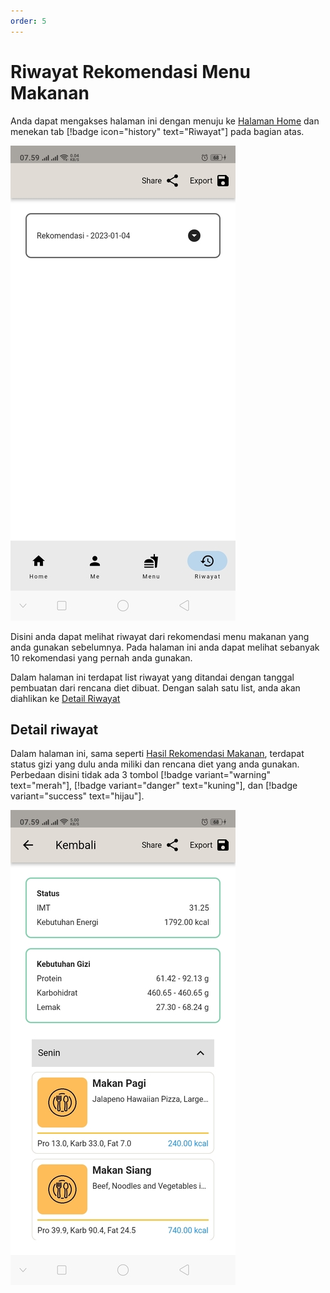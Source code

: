 ```yaml
---
order: 5
---
```


# Riwayat Rekomendasi Menu Makanan

Anda dapat mengakses halaman ini dengan menuju ke [Halaman Home](../home_page.md) dan menekan tab [!badge icon="history" text="Riwayat"] pada bagian atas.

![Halaman Riwayat](../../../static/images/mobile-app/riwayat_page.jpg)

Disini anda dapat melihat riwayat dari rekomendasi menu makanan yang anda gunakan sebelumnya. Pada halaman ini anda dapat melihat sebanyak 10 rekomendasi yang pernah anda gunakan.

Dalam halaman ini terdapat list riwayat yang ditandai dengan tanggal pembuatan dari rencana diet dibuat. Dengan salah satu list, anda akan diahlikan ke [Detail Riwayat](readme.md#detail-riwayat)

## Detail riwayat

Dalam halaman ini, sama seperti [Hasil Rekomendasi Makanan](../Me/buat_rekomendasi_menu_makanan_page.md#hasil-rekomendasi), terdapat status gizi yang dulu anda miliki dan rencana diet yang anda gunakan. Perbedaan disini tidak ada 3 tombol [!badge variant="warning" text="merah"], [!badge variant="danger" text="kuning"], dan [!badge variant="success" text="hijau"].

![Detail Riwayat](../../../static/images/mobile-app/riwayat_detail_page.jpg)
